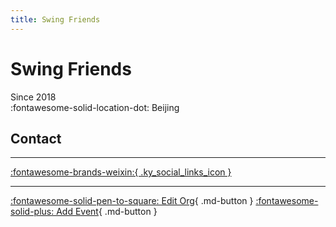 ```yaml
---
title: Swing Friends
---
```


# Swing Friends

Since 2018  
:fontawesome-solid-location-dot: Beijing  


## Contact


---

 [:fontawesome-brands-weixin:{ .ky_social_links_icon }](# "SwingFriends")

---

[:fontawesome-solid-pen-to-square: Edit Org](https://github.com/swingdance/orgs/issues/new?assignees=&labels=update+org&projects=&template=03-update_entity.yml&title=Update%20Org%3A%20zh_CN%20%E2%80%A2%20Swing%20Friends&region=zh_CN&id=swing-friends&name=Swing%20Friends){ .md-button } [:fontawesome-solid-plus: Add Event](https://github.com/swingdance/events/issues/new?assignees=&labels=add+event&projects=&template=02-add_entity.yml&title=Add%20Event%3A%20zh_CN%20%E2%80%A2%20%3CName%3E&region=zh_CN&province=Beijing&city=Beijing&org_id=swing-friends){ .md-button }
